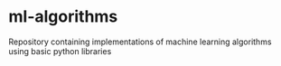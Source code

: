 # ml-algorithms
Repository containing implementations of machine learning algorithms using basic python libraries
